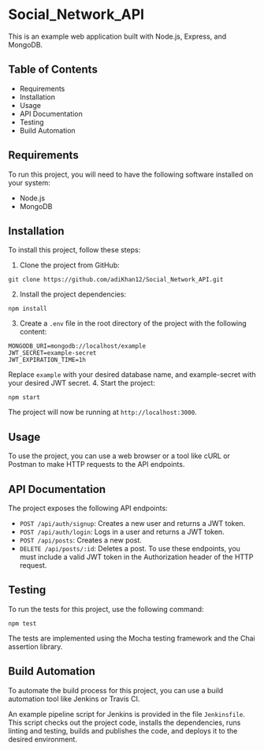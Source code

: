 # Social_Network_API

This is an example web application built with Node.js, Express, and MongoDB.
## Table of Contents

- Requirements
- Installation
- Usage
- API Documentation
- Testing
- Build Automation

## Requirements

To run this project, you will need to have the following software installed on your system:

- Node.js
- MongoDB
    
## Installation

To install this project, follow these steps:

1. Clone the project from GitHub:
```
git clone https://github.com/adiKhan12/Social_Network_API.git
```
2. Install the project dependencies:
```
npm install
```
3. Create a `.env` file in the root directory of the project with the following content:
```
MONGODB_URI=mongodb://localhost/example
JWT_SECRET=example-secret
JWT_EXPIRATION_TIME=1h
```
Replace `example` with your desired database name, and example-secret with your desired JWT secret.
4. Start the project:
```
npm start
```
The project will now be running at `http://localhost:3000`.

## Usage
To use the project, you can use a web browser or a tool like cURL or Postman to make HTTP requests to the API endpoints.

## API Documentation
The project exposes the following API endpoints:
- `POST /api/auth/signup`: Creates a new user and returns a JWT token.
- `POST /api/auth/login`: Logs in a user and returns a JWT token.
- `POST /api/posts`: Creates a new post.
- `DELETE /api/posts/:id`: Deletes a post.
To use these endpoints, you must include a valid JWT token in the Authorization header of the HTTP request.
## Testing
To run the tests for this project, use the following command:
```
npm test
```
The tests are implemented using the Mocha testing framework and the Chai assertion library.
## Build Automation
To automate the build process for this project, you can use a build automation tool like Jenkins or Travis CI.

An example pipeline script for Jenkins is provided in the file `Jenkinsfile`. This script checks out the project code, installs the dependencies, runs linting and testing, builds and publishes the code, and deploys it to the desired environment.
